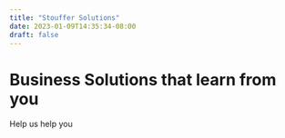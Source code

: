 ```yaml
---
title: "Stouffer Solutions"
date: 2023-01-09T14:35:34-08:00
draft: false
---
```


# Business Solutions that learn from you

Help us help you